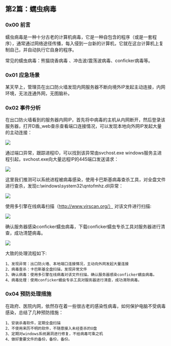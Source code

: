 ## 第2篇：蠕虫病毒

### 0x00 前言

​	蠕虫病毒是一种十分古老的计算机病毒，它是一种自包含的程序（或是一套程序），通常通过网络途径传播，每入侵到一台新的计算机，它就在这台计算机上复制自己，并自动执行它自身的程序。

常见的蠕虫病毒：熊猫烧香病毒 、冲击波/震荡波病毒、conficker病毒等。

### 0x01 应急场景

​	某天早上，管理员在出口防火墙发现内网服务器不断向境外IP发起主动连接，内网环境，无法连通外网，无图脑补。

### 0x02 事件分析

在出口防火墙看到的服务器内网IP，首先将中病毒的主机从内网断开，然后登录该服务器，打开D盾_web查杀查看端口连接情况，可以发现本地向外网IP发起大量的主动连接：

![](images/win-6-1.png)

通过端口异常，跟踪进程ID，可以找到该异常由svchost.exe windows服务主进程引起，svchost.exe向大量远程IP的445端口发送请求：

![](images/win-6-2.png)

这里我们推测可以系统进程被病毒感染，使用卡巴斯基病毒查杀工具，对全盘文件进行查杀，发现c:\windows\system32\qntofmhz.dll异常：

![](images/win-6-3.png)

使用多引擎在线病毒扫描（http://www.virscan.org/） 对该文件进行扫描:

![](images/win-6-4.png)

确认服务器感染conficker蠕虫病毒，下载conficker蠕虫专杀工具对服务器进行清查，成功清楚病毒。 

![](images/win-6-5.png)



大致的处理流程如下:

```
1、发现异常：出口防火墙、本地端口连接情况，主动向外网发起大量连接
2、病毒查杀：卡巴斯基全盘扫描，发现异常文件
3、确认病毒：使用多引擎在线病毒对该文件扫描，确认服务器感染conficker蠕虫病毒。
4、病毒处理：使用conficker蠕虫专杀工具对服务器进行清查，成功清除病毒。
```

### 0x04 **预防处理措施** 

​	在政府、医院内网，依然存在着一些很古老的感染性病毒，如何保护电脑不受病毒感染，总结了几种预防措施：

```
1、安装杀毒软件，定期全盘扫描
2、不使用来历不明的软件，不随意接入未经查杀的U盘
3、定期对windows系统漏洞进行修复，不给病毒可乘之机
4、做好重要文件的备份，备份，备份。
```
